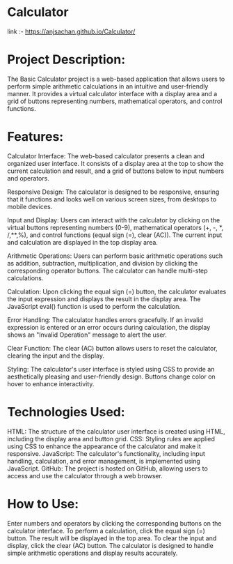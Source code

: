 # Calculator
link :- https://anjsachan.github.io/Calculator/
# Project Description:
The Basic Calculator project is a web-based application that allows users to perform simple arithmetic calculations in an intuitive and user-friendly manner. It provides a virtual calculator interface with a display area and a grid of buttons representing numbers, mathematical operators, and control functions.

# Features:

Calculator Interface: The web-based calculator presents a clean and organized user interface. It consists of a display area at the top to show the current calculation and result, and a grid of buttons below to input numbers and operators.

Responsive Design: The calculator is designed to be responsive, ensuring that it functions and looks well on various screen sizes, from desktops to mobile devices.

Input and Display: Users can interact with the calculator by clicking on the virtual buttons representing numbers (0-9), mathematical operators (+, -, *, /,**,%), and control functions (equal sign (=), clear (AC)). The current input and calculation are displayed in the top display area.

Arithmetic Operations: Users can perform basic arithmetic operations such as addition, subtraction, multiplication, and division by clicking the corresponding operator buttons. The calculator can handle multi-step calculations.

Calculation: Upon clicking the equal sign (=) button, the calculator evaluates the input expression and displays the result in the display area. The JavaScript eval() function is used to perform the calculation.

Error Handling: The calculator handles errors gracefully. If an invalid expression is entered or an error occurs during calculation, the display shows an "Invalid Operation" message to alert the user.

Clear Function: The clear (AC) button allows users to reset the calculator, clearing the input and the display.

Styling: The calculator's user interface is styled using CSS to provide an aesthetically pleasing and user-friendly design. Buttons change color on hover to enhance interactivity.

# Technologies Used:

HTML: The structure of the calculator user interface is created using HTML, including the display area and button grid.
CSS: Styling rules are applied using CSS to enhance the appearance of the calculator and make it responsive.
JavaScript: The calculator's functionality, including input handling, calculation, and error management, is implemented using JavaScript.
GitHub: The project is hosted on GitHub, allowing users to access and use the calculator through a web browser.

# How to Use:

Enter numbers and operators by clicking the corresponding buttons on the calculator interface.
To perform a calculation, click the equal sign (=) button. The result will be displayed in the top area.
To clear the input and display, click the clear (AC) button.
The calculator is designed to handle simple arithmetic operations and display results accurately.

